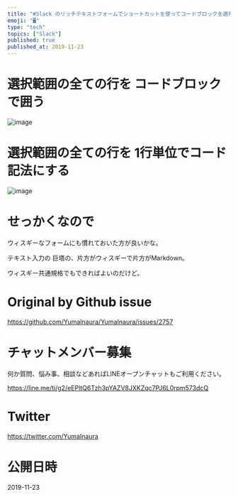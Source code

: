 ```yaml
---
title: "#Slack のリッチテキストフォームでショートカットを使ってコードブロックを適用してみる"
emoji: "🖥"
type: "tech"
topics: ["Slack"]
published: true
published_at: 2019-11-23
---
```


# 選択範囲の全ての行を コードブロックで囲う

![image](https://user-images.githubusercontent.com/13635059/69469508-9c04a780-0dd4-11ea-9a84-e675777d8c43.png)


# 選択範囲の全ての行を 1行単位でコード記法にする

![image](https://user-images.githubusercontent.com/13635059/69469522-b179d180-0dd4-11ea-9222-045b630a0b9e.png)


# せっかくなので

ウィスギーなフォームにも慣れておいた方が良いかな。

テキスト入力の 巨塔の、片方がウィスギーで片方がMarkdown。

ウィスギー共通規格でもできればよいのだけど。


# Original by Github issue

https://github.com/YumaInaura/YumaInaura/issues/2757








<!-- Update From Qiita API -->

# チャットメンバー募集


何か質問、悩み事、相談などあればLINEオープンチャットもご利用ください。

https://line.me/ti/g2/eEPltQ6Tzh3pYAZV8JXKZqc7PJ6L0rpm573dcQ





# Twitter


https://twitter.com/YumaInaura


<!-- Update From Qiita API -->



# 公開日時

2019-11-23
